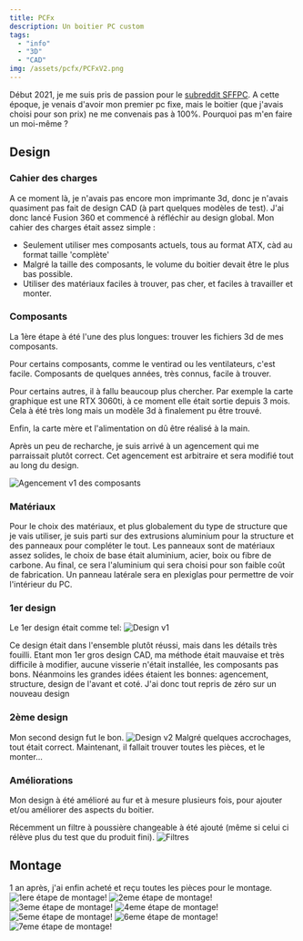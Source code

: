 ```yaml
---
title: PCFx
description: Un boitier PC custom
tags:
  - "info"
  - "3D"
  - "CAD"
img: /assets/pcfx/PCFxV2.png
---
```


Début 2021, je me suis pris de passion pour le [subreddit SFFPC](https://www.reddit.com/r/sffpc/).
A cette époque, je venais d'avoir mon premier pc fixe, mais le boitier (que j'avais choisi pour son prix) ne me convenais pas à 100%. Pourquoi pas m'en faire un moi-même ?

## Design
### Cahier des charges
A ce moment là, je n'avais pas encore mon imprimante 3d, donc je n'avais quasiment pas fait de design CAD (à part quelques modèles de test).
J'ai donc lancé Fusion 360 et commencé à réfléchir au design global. Mon cahier des charges était assez simple :
- Seulement utiliser mes composants actuels, tous au format ATX, càd au format taille 'complète'
- Malgré la taille des composants, le volume du boitier devait être le plus bas possible. 
- Utiliser des matériaux faciles à trouver, pas cher, et faciles à travailler et monter.

### Composants
La 1ère étape à été l'une des plus longues: trouver les fichiers 3d de mes composants.

Pour certains composants, comme le ventirad ou les ventilateurs, c'est facile. Composants de quelques années, très connus, facile à trouver.

Pour certains autres, il à fallu beaucoup plus chercher. Par exemple la carte graphique est une RTX 3060ti, à ce moment elle était sortie depuis 3 mois. Cela à été très long mais un modèle 3d à finalement pu être trouvé.

Enfin, la carte mère et l'alimentation on dû être réalisé à la main.

Après un peu de recharche, je suis arrivé à un agencement qui me parraissait plutôt correct. Cet agencement est arbitraire et sera modifié tout au long du design.

![Agencement v1 des composants](./assets/pcfx/agencement.png "Agencement v1")

### Matériaux
Pour le choix des matériaux, et plus globalement du type de structure que je vais utiliser, je suis parti sur des extrusions aluminium pour la structure et des panneaux pour compléter le tout.
Les panneaux sont de matériaux assez solides, le choix de base était aluminium, acier, boix ou fibre de carbone. Au final, ce sera l'aluminium qui sera choisi pour son faible coût de fabrication.
Un panneau latérale sera en plexiglas pour permettre de voir l'intérieur du PC.

### 1er design
Le 1er design était comme tel:
![Design v1](./assets/pcfx/PCFxV1.png "Design v1")

Ce design était dans l'ensemble plutôt réussi, mais dans les détails très fouilli. Etant mon 1er gros design CAD, ma méthode était mauvaise et très difficile à modifier, aucune visserie n'était installée, les composants pas bons.
Néanmoins les grandes idées étaient les bonnes: agencement, structure, design de l'avant et coté.
J'ai donc tout repris de zéro sur un nouveau design

### 2ème design
Mon second design fut le bon.
![Design v2](./assets/pcfx/PCFxV2.png "Design v2")
Malgré quelques accrochages, tout était correct. Maintenant, il fallait trouver toutes les pièces, et le monter...


### Améliorations
Mon design à été amélioré au fur et à mesure plusieurs fois, pour ajouter et/ou améliorer des aspects du boitier.

Récemment un filtre à poussière changeable à été ajouté (même si celui ci rélève plus du test que du produit fini).
![Filtres](./assets/pcfx/filtres.png "Filtres")


## Montage
1 an après, j'ai enfin acheté et reçu toutes les pièces pour le montage.
<span class="gallery">
![1ere étape de montage!](./assets/pcfx/montage/7.jpg "1ere étape de montage")
![2eme étape de montage!](./assets/pcfx/montage/6.jpg "2eme étape de montage")
![3eme étape de montage!](./assets/pcfx/montage/5.jpg "3eme étape de montage")
![4eme étape de montage!](./assets/pcfx/montage/4.jpg "4eme étape de montage")
![5eme étape de montage!](./assets/pcfx/montage/3.jpg "5eme étape de montage")
![6eme étape de montage!](./assets/pcfx/montage/2.jpg "6eme étape de montage")
![7eme étape de montage!](./assets/pcfx/montage/1.jpg "7eme étape de montage")
</span>